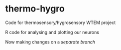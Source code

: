 # thermo-hygro
Code for thermosensory/hygrosensory WTEM project

R code for analysing and plotting our neurons

Now making changes on a *separate branch*

